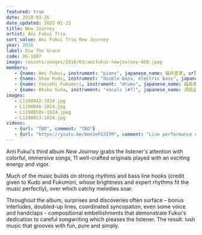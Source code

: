 ```yaml
---
featured: true
date: 2018-03-16
date_updated: 2022-01-31
title: New Journey
artist: Ami Fukui Trio
sort_value: Ami Fukui Trio New Journey
year: 2016
label: Diw The Grace
code: DG-1007
image: /assets/images/2018/03/amifukui-newjourney-460.jpeg
members:
   - {name: Ami Fukui, instrument: "piano", japanese_name: 福井亜実, url: "https://amifukui.com/"}
   - {name: Show Kudo, instrument: "double bass, electric bass", japanese_name: 工藤精, url: "https://showgun65.exblog.jp/"}
   - {name: Yasushi Fukumori, instrument: "drums", japanese_name: 福森康, url: "https://ameblo.jp/su-shi84/"}
   - {name: Akiko Suda, instrument: "vocals (#7)", japanese_name: 須田晶子, url: "https://akikosuda.wixsite.com/akikosuda"}
images:
   - L1190042-1024.jpg
   - L1190046-1024.jpg
   - L1190050x-1024.jpeg
   - L1190053-1024.jpg
videos: 
   - {url: "TBD", comment: "TBD"}
   - {url: "https://youtu.be/bmnIeFGJIYM", comment: "Live performance of the closing track on this CD, \"Burn Red\""}
---
```

Ami Fukui's third album *New Journey* grabs the listener's attention with colorful, immersive songs, 11 well-crafted originals played with an exciting energy and vigor.

Much of the music builds on strong rhythms and bass line hooks (credit given to Kudo and Fukumori, whose brightness and expert rhythms fit the music perfectly), over which catchy melodies soar.

Throughout the album, surprises and discoveries often surface – bonus interludes, doubled-up lines, coordinated syncopation, even some voice and handclaps - compositional embellishments that demonstrate Fukui's dedication to careful songwriting which pleases the listener. The result: lush music that grooves with fun, pure and simply.